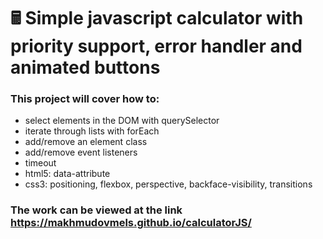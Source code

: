 # 🖩 Simple javascript calculator with priority support, error handler and animated buttons
### This project will cover how to:
- select elements in the DOM with querySelector
- iterate through lists with forEach
- add/remove an element class
- add/remove event listeners
- timeout
- html5: data-attribute
- css3: positioning, flexbox, perspective, backface-visibility, transitions
### The work can be viewed at the link https://makhmudovmels.github.io/calculatorJS/
